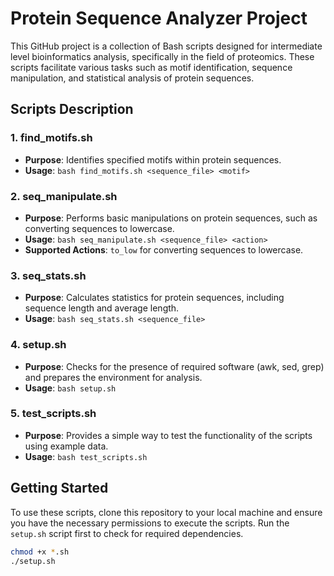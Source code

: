 # Protein Sequence Analyzer Project

This GitHub project is a collection of Bash scripts designed for intermediate level bioinformatics analysis, specifically in the field of proteomics. These scripts facilitate various tasks such as motif identification, sequence manipulation, and statistical analysis of protein sequences.

## Scripts Description

### 1. find_motifs.sh
- **Purpose**: Identifies specified motifs within protein sequences.
- **Usage**: `bash find_motifs.sh <sequence_file> <motif>`

### 2. seq_manipulate.sh
- **Purpose**: Performs basic manipulations on protein sequences, such as converting sequences to lowercase.
- **Usage**: `bash seq_manipulate.sh <sequence_file> <action>`
- **Supported Actions**: `to_low` for converting sequences to lowercase.

### 3. seq_stats.sh
- **Purpose**: Calculates statistics for protein sequences, including sequence length and average length.
- **Usage**: `bash seq_stats.sh <sequence_file>`

### 4. setup.sh
- **Purpose**: Checks for the presence of required software (awk, sed, grep) and prepares the environment for analysis.
- **Usage**: `bash setup.sh`

### 5. test_scripts.sh
- **Purpose**: Provides a simple way to test the functionality of the scripts using example data.
- **Usage**: `bash test_scripts.sh`

## Getting Started

To use these scripts, clone this repository to your local machine and ensure you have the necessary permissions to execute the scripts. Run the `setup.sh` script first to check for required dependencies.

```bash
chmod +x *.sh
./setup.sh


